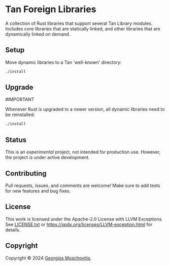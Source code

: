 # Tan Foreign Libraries

A collection of Rust libraries that support several Tan Library modules.
Includes core libraries that are statically linked, and other libraries that are
dynamically linked on demand.

## Setup

Move dynamic libraries to a Tan 'well-known' directory:

```sh
./install
```

## Upgrade

#IMPORTANT

Whenever Rust is upgraded to a newer version, all dynamic libraries need to be
reinstalled:

```sh
./install
```

## Status

This is an _experimental_ project, not intended for production use. However, the
project is under active development.

## Contributing

Pull requests, issues, and comments are welcome! Make sure to add tests for new
features and bug fixes.

## License

This work is licensed under the Apache-2.0 License with LLVM Exceptions. See
[LICENSE.txt](LICENSE.txt) or <https://spdx.org/licenses/LLVM-exception.html>
for details.

## Copyright

Copyright © 2024 [Georgios Moschovitis](https://gmosx.com).
